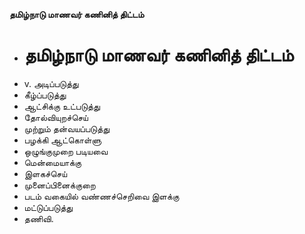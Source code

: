 **தமிழ்நாடு மாணவர் கணினித் திட்டம்**
- # தமிழ்நாடு மாணவர் கணினித் திட்டம்
- v. அடிப்படுத்து
- கீழ்ப்படுத்து
- ஆட்சிக்கு உட்படுத்து
- தோல்வியுறச்செய்
- முற்றும்  தன்வயப்படுத்து
-   பழக்கி  ஆட்கொள்ளு
- ஒழுங்குமுறை  படியவை
- மென்மையாக்கு
- இளகச்செய்
- முனைப்பினைக்குறை
- படம் வகையில் வண்ணச்செறிவை இளக்கு
- மட்டுப்படுத்து
- தணிவி.

